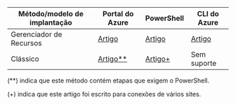 | **Método/modelo de implantação** | **Portal do Azure** | **PowerShell** | **CLI do Azure** |
| --- | --- | --- | --- |
| Gerenciador de Recursos |[Artigo](../articles/vpn-gateway/vpn-gateway-howto-site-to-site-resource-manager-portal.md) |[Artigo](../articles/vpn-gateway/vpn-gateway-create-site-to-site-rm-powershell.md) | [Artigo](../articles/vpn-gateway/vpn-gateway-howto-site-to-site-resource-manager-cli.md) |
| Clássico |[Artigo**](../articles/vpn-gateway/vpn-gateway-howto-site-to-site-classic-portal.md) |[Artigo+](../articles/vpn-gateway/vpn-gateway-multi-site.md) | Sem suporte |

(**) indica que este método contém etapas que exigem o PowerShell.

(+) indica que este artigo foi escrito para conexões de vários sites.